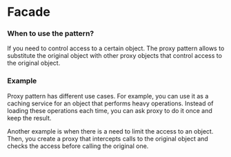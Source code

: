 # Facade

### When to use the pattern?
If you need to control access to a certain object. The proxy pattern allows to substitute the original object
with other proxy objects that control access to the original object.  


### Example
Proxy pattern has different use cases. For example, you can use it as a caching service for an object that performs 
heavy operations. Instead of loading these operations each time, you can ask proxy to do it once and keep the result.

Another example is when there is a need to limit the access to an object. Then, you create a proxy that intercepts calls
to the original object and checks the access before calling the original one. 